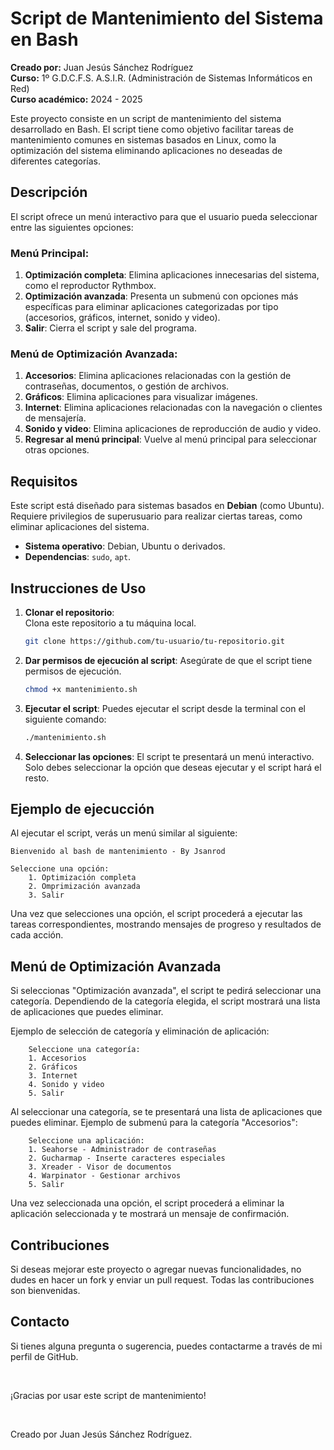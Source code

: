 # Script de Mantenimiento del Sistema en Bash

**Creado por:** Juan Jesús Sánchez Rodríguez  
**Curso:** 1º G.D.C.F.S. A.S.I.R. (Administración de Sistemas Informáticos en Red)  
**Curso académico:** 2024 - 2025  

Este proyecto consiste en un script de mantenimiento del sistema desarrollado en Bash. El script tiene como objetivo facilitar tareas de mantenimiento comunes en sistemas basados en Linux, como la optimización del sistema eliminando aplicaciones no deseadas de diferentes categorías.

## Descripción

El script ofrece un menú interactivo para que el usuario pueda seleccionar entre las siguientes opciones:

### Menú Principal:
1. **Optimización completa**: Elimina aplicaciones innecesarias del sistema, como el reproductor Rythmbox.
2. **Optimización avanzada**: Presenta un submenú con opciones más específicas para eliminar aplicaciones categorizadas por tipo (accesorios, gráficos, internet, sonido y video).
3. **Salir**: Cierra el script y sale del programa.

### Menú de Optimización Avanzada:
1. **Accesorios**: Elimina aplicaciones relacionadas con la gestión de contraseñas, documentos, o gestión de archivos.
2. **Gráficos**: Elimina aplicaciones para visualizar imágenes.
3. **Internet**: Elimina aplicaciones relacionadas con la navegación o clientes de mensajería.
4. **Sonido y video**: Elimina aplicaciones de reproducción de audio y video.
5. **Regresar al menú principal**: Vuelve al menú principal para seleccionar otras opciones.

## Requisitos

Este script está diseñado para sistemas basados en **Debian** (como Ubuntu). Requiere privilegios de superusuario para realizar ciertas tareas, como eliminar aplicaciones del sistema.

- **Sistema operativo**: Debian, Ubuntu o derivados.
- **Dependencias**: `sudo`, `apt`.

## Instrucciones de Uso

1. **Clonar el repositorio**:  
   Clona este repositorio a tu máquina local.

   ```bash
   git clone https://github.com/tu-usuario/tu-repositorio.git

2. **Dar permisos de ejecución al script**:
Asegúrate de que el script tiene permisos de ejecución.
    ```bash
    chmod +x mantenimiento.sh

3. **Ejecutar el script**:
Puedes ejecutar el script desde la terminal con el siguiente comando:
    ```bash
    ./mantenimiento.sh
    
4. **Seleccionar las opciones**:
El script te presentará un menú interactivo. Solo debes seleccionar la opción que deseas ejecutar y el script hará el resto.

## Ejemplo de ejecucción

Al ejecutar el script, verás un menú similar al siguiente:

    Bienvenido al bash de mantenimiento - By Jsanrod
    
    Seleccione una opción:
        1. Optimización completa
        2. Omprimización avanzada
        3. Salir
        
Una vez que selecciones una opción, el script procederá a ejecutar las tareas correspondientes, mostrando mensajes de progreso y resultados de cada acción.

## Menú de Optimización Avanzada

Si seleccionas "Optimización avanzada", el script te pedirá seleccionar una categoría. Dependiendo de la categoría elegida, el script mostrará una lista de aplicaciones que puedes eliminar.

Ejemplo de selección de categoría y eliminación de aplicación:

        Seleccione una categoría:
        1. Accesorios
        2. Gráficos
        3. Internet
        4. Sonido y video
        5. Salir

Al seleccionar una categoría, se te presentará una lista de aplicaciones que puedes eliminar. Ejemplo de submenú para la categoría "Accesorios":

        Seleccione una aplicación:
        1. Seahorse - Administrador de contraseñas
        2. Gucharmap - Inserte caracteres especiales
        3. Xreader - Visor de documentos
        4. Warpinator - Gestionar archivos
        5. Salir

Una vez seleccionada una opción, el script procederá a eliminar la aplicación seleccionada y te mostrará un mensaje de confirmación.


## Contribuciones

Si deseas mejorar este proyecto o agregar nuevas funcionalidades, no dudes en hacer un fork y enviar un pull request. Todas las contribuciones son bienvenidas.

## Contacto

Si tienes alguna pregunta o sugerencia, puedes contactarme a través de mi perfil de GitHub.


<br>

¡Gracias por usar este script de mantenimiento!

<br>

Creado por Juan Jesús Sánchez Rodríguez.





